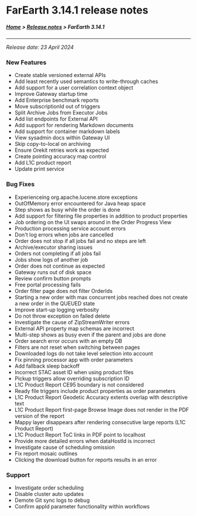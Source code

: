 # FarEarth 3.14.1 release notes

##### [Home](../README.md) > [Release notes](releaseNotesSummary.md) > FarEarth 3.14.1
---
*Release date: 23 April 2024*

### New Features
* Create stable versioned external APIs
* Add least recently used semantics to write-through caches
* Add support for a user correlation context object
* Improve Gateway startup time
* Add Enterprise benchmark reports
* Move subscriptionId out of triggers
* Split Archive Jobs from Executor Jobs
* Add list endpoints for External API
* Add support for rendering Markdown documents
* Add support for container markdown labels
* View sysadmin docs within Gateway UI
* Skip copy-to-local on archiving
* Ensure Orekit retries work as expected
* Create pointing accuracy map control
* Add L1C product report
* Update print service

### Bug Fixes
* Experienceing org.apache.lucene.store exceptions
* OutOfMemory error encountered for Java heap space
* Step shows as busy while the order is done
* Add support for filtering file properties in addition to product properties
* Job ordering on the UI swaps around in the Order Progress View
* Production processing service account errors
* Don't log errors when jobs are cancelled
* Order does not stop if all jobs fail and no steps are left
* Archive/executor sharing issues
* Orders not completing if all jobs fail
* Jobs show logs of another job
* Order does not continue as expected
* Gateway runs out of disk space
* Review confirm button prompts
* Free portal processing fails
* Order filter page does not filter OrderIds
* Starting a new order with max concurrent jobs reached does not create a new order in the QUEUED state
* Improve start-up logging verbosity
* Do not throw exception on failed delete
* Investigate the cause of ZipStreamWriter errors
* External API property map schemas are incorrect
* Multi-step shows as busy even if the parent and jobs are done
* Order search error occurs with an empty DB
* Filters are not reset when switching between pages
* Downloaded logs do not take level selection into account
* Fix pinning processor app with order parameters
* Add fallback sleep backoff
* Incorrect STAC asset ID when using product files
* Pickup triggers allow overriding subscription ID
* L1C Product Report CE95 boundary is not considered
* Ready file triggers include product properties as order parameters
* L1C Product Report Geodetic Accuracy extents overlap with descriptive text
* L1C Product Report first-page Browse Image does not render in the PDF version of the report
* Mappy layer disappears after rendering consecutive large reports (L1C Product Report)
* L1C Product Report ToC links in PDF point to localhost
* Provide more detailed errors when dataHostId is incorrect
* Investigate cause of scheduling omission
* Fix report mosaic outlines
* Clicking the download button for reports results in an error

### Support
* Investigate order scheduling
* Disable cluster auto updates
* Demote Git sync logs to debug
* Confirm appId parameter functionality within workflows
